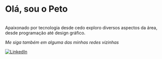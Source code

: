 # Olá, sou o Peto
<br> Apaixonado por tecnologia desde cedo exploro diversos aspectos da área, desde programação até design gráfico.




*Me siga também em alguma das minhas redes vizinhas*
  
[![LinkedIn](https://img.shields.io/badge/LinkedIn-0077B5?style=for-the-badge&logo=linkedin&logoColor=white)](https://linktr.ee/petoteta)
